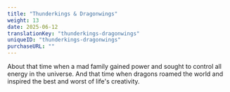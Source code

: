 ```yaml
---
title: "Thunderkings & Dragonwings"
weight: 13
date: 2025-06-12
translationKey: "thunderkings-dragonwings"
uniqueID: "thunderkings-dragonwings"
purchaseURL: ""
---
```


About that time when a mad family gained power and sought to control all energy in the universe. And that time when dragons roamed the world and inspired the best and worst of life's creativity.